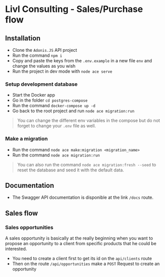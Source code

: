 # Livl Consulting - Sales/Purchase flow

## Installation

- Clone the `Adonis.JS` API project
- Run the command `npm i`
- Copy and paste the keys from the `.env.example` in a new file `env` and change the values as you wish
- Run the project in dev mode with `node ace serve`

### Setup development database

- Start the Docker app
- Go in the folder `cd postgres-compose`
- Run the command `docker-compose up -d`
- Go back to the root project and run `node ace migration:run`

> You can change the different env variables in the compose but do not forget to change your `.env` file as well.

### Make a migration

- Run the command `node ace make:migration <migration_name>`
- Run the command `node ace migration:run`

> You can also run the command `node ace migration:fresh --seed` to reset the database and seed it with the default data.

## Documentation

- The Swagger API documentation is disponible at the link `/docs` route.

## Sales flow

### Sales opportunities

A sales opportunity is basically at the really beginning when you want to propose an opportunity to a client from specific products that he could be interested.

- You need to create a client first to get its id on the `api/clients` route
- Then on the route `/api/opportunities` make a `POST` Request to create an opportunity

